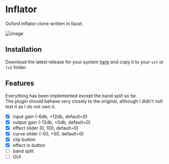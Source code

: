 # Inflator

Oxford Inflator clone written in faust.

![image](https://github.com/gaheldev/inflator/assets/78329601/c0cb84a7-d263-4397-b8c3-a495ac7a8658)

## Installation

Download the latest release for your system [here](https://github.com/gaheldev/inflator/releases/latest/) and copy it to your `vst` or `lv2` folder.

## Features

Everything has been implemented except the band split so far. \
The plugin should behave very closely to the original, although I didn't null test it as I do not own it.

- [x] input gain     (-6db, +12db, default=0)
- [x] output gain    (-12db, +0db, default=0)
- [x] effect slider  (0, 100, default=0)
- [x] curve slider   (-50, +50, default=0) 
- [x] clip button
- [x] effect in button
- [ ] band split
- [ ] GUI
